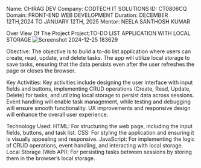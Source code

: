 Name: CHIRAG DEV
Company: CODTECH IT SOLUTIONS
ID: CT0806CQ
Domain: FRONT-END WEB DEVELOPMENT
Duration: DECEMBER 12TH,2024 TO JANUARY 12TH, 2025
Mentor: NEELA SANTHOSH KUMAR

Over View Of The Project
Project:TO-DO LIST APPLICATION WITH LOCAL STORAGE
![Screenshot 2024-12-25 183629](https://github.com/user-attachments/assets/b26da324-a19f-49b5-a103-0f8b80015a48)

Obective:
The objective is to build a to-do list application where users can create, read, update, and delete tasks. The app will utilize local storage to save tasks, ensuring that the data persists even after the user refreshes the page or closes the browser.

Key Activities:
Key activities include designing the user interface with input fields and buttons, implementing CRUD operations (Create, Read, Update, Delete) for tasks, and utilizing local storage to persist data across sessions. Event handling will enable task management, while testing and debugging will ensure smooth functionality. UX improvements and responsive design will enhance the overall user experience.

Technology Used:
HTML: For structuring the web page, including the input fields, buttons, and task list.
CSS: For styling the application and ensuring it is visually appealing and responsive.
JavaScript: For implementing the logic of CRUD operations, event handling, and interacting with local storage.
Local Storage (Web API): For persisting tasks between sessions by storing them in the browser’s local storage.
